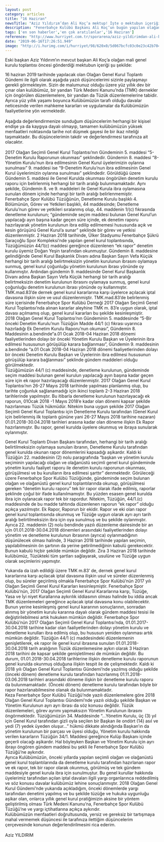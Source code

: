```yaml
---
layout: post
category: articles
title: "16 Haziran"
newsTitle: "Aziz Yıldırım’dan Ali Koç’a mektup! İşte o mektubun içeriği..."
description: "Fenerbahçe Kulübü Başkanı Ali Koç’un bugün yapılan olağan mali genel kurul toplantısında ’Aziz Yıldırım bana mektup gönderdi’ şeklinde açıkladığı o mektubun içeriği belli oldu."
tags: ['en son haberler','en çok aratılanlar','16 Haziran']
reference: "http://www.hurriyet.com.tr/sporarena/aziz-yildirimdan-ali-koca-mektup-iste-o-mektubun-icerigi-41246047"
date: "2019-06-16T17:26:51.949"
image: "http://i.hurimg.com/i/hurriyet/98/620x0/5d067bcfc03c0e23c42b7048.jpg"
---
```


<p>Eski başkan Aziz Yıldırım&rsquo;ın mevcut başkan Ali Ko&ccedil;&rsquo;a olağan mali genel kurulu toplantısı &ouml;ncesi g&ouml;nderdiği mektubun i&ccedil;eriği şu şekilde:</p>
<p>16 haziran 2019 tarihinde yapılacak olan Olağan Genel Kurul Toplantı G&uuml;ndemi ile ilgili olarak aşağıda yazılı d&uuml;ş&uuml;ncelerimi sizinle paylaşmayı gerekli g&ouml;rmekteyim. Sizin de malumunuz olduğu &uuml;zere y&uuml;z yıllık dev bir &ccedil;ınar olan kul&uuml;b&uuml;m&uuml;z, bir yandan T&uuml;rk Medeni Kanunu&rsquo;nda (TMK) dernekler i&ccedil;in &ouml;ng&ouml;r&uuml;len d&uuml;zenlemelere, bir yandan da T&uuml;z&uuml;k d&uuml;zenlemelerine tabidir. Ayrıca y&uuml;z yıllık yaşamı boyunca Kul&uuml;b&uuml;m&uuml;z&uuml;n tarafı olduğu davalar neticesinde verilen mahkeme kararları ve uygulamalar da Kul&uuml;b&uuml;m&uuml;z&uuml;n faaliyetlerine y&ouml;n vermektedir.<br> <br>Aşağıda değerlendirmenize sunduğum d&uuml;ş&uuml;ncelerim herhangi bir kişisel endişe ya da kaygıya dayalı olmayıp, tamamen kul&uuml;b&uuml;m&uuml;z&uuml;n y&uuml;ksek menfaatleri noktasında tarihe not d&uuml;şmek gayesi ile bir ikaz niteliği taşımaktadır. Bu d&uuml;ş&uuml;ncelerimin takdir ve değerlendirmesi tarafınıza ait olacaktır.<br> <br>2017 Olağan Se&ccedil;imli Genel Kurul Toplantısı&rsquo;nın G&uuml;ndeminin 5. maddesi &ldquo;5-Denetim Kurulu Raporunun okunması&rdquo; şeklindedir. G&uuml;ndemin 8. maddesi &ldquo;8-Y&ouml;netim Kurulu&rsquo;nun ibra edilmesinin Genel Kurul &uuml;yelerimizin oylarına sunulması&rdquo; 9. maddesi ise &ldquo;9-Denetim Kurulu&rsquo;nun ibra edilmesinin Genel Kurul &uuml;yelerimizin oylarına sunulması&rdquo; şeklindedir. G&ouml;r&uuml;ld&uuml;ğ&uuml; &uuml;zere G&uuml;ndemin 5. maddesi ile Genel Kurulda okunması &ouml;ng&ouml;r&uuml;len denetim kurulu raporu i&ccedil;in belirlenmiş herhangi bir tarih aralığı bulunmamaktadır. Aynı şekilde, G&uuml;ndemin 8. ve 9. maddeleri ile Genel Kurula ibra oylamasına sunulan d&ouml;nem i&ccedil;inde herhangi bir tarih aralığı belirlenmemiştir.<br>Fenerbah&ccedil;e Spor Kul&uuml;b&uuml; T&uuml;z&uuml;ğ&uuml;n&uuml;n, Denetleme Kurulu başlıklı 4. B&ouml;l&uuml;m&uuml;n&uuml;n, G&ouml;rev ve Yetkileri başlıklı, 44 maddesinde; Denetleme Kurulu&rsquo;nun g&ouml;rev ve yetkileri sıralanmış olup, 44. maddenin 1/(c) fıkrasında denetleme kurulunun; &ldquo;g&uuml;ndeminde se&ccedil;im maddesi bulunan Genel Kurul&rsquo;un yapılacağı ayın başına kadar ge&ccedil;en s&uuml;re i&ccedil;inde, ek denetim raporu hazırlayarak y&ouml;netim kurulunun ibra edilip edilmemesi hususunda a&ccedil;ık ve kesin g&ouml;r&uuml;ş&uuml;n&uuml; Genel Kurul&rsquo;a sunar&rdquo; şeklinde bir g&ouml;rev ve yetkisi d&uuml;zenlenmiştir. 2 Haziran 2018 tarihinde, &Uuml;lker Stadyumu Fenerbah&ccedil;e Ş&uuml;kr&uuml; Sara&ccedil;oğlu Spor Kompleksi&rsquo;nde yapılan genel kurul toplantısında, T&uuml;z&uuml;ğ&uuml;m&uuml;z&uuml;n 44/1(c) maddesi gereğince d&uuml;zenlenen &ldquo;ek rapor&rdquo; denetim kurulu &uuml;yemiz Doğan Yeşin tarafından okunmuştur. G&uuml;ndemin 8. maddesine gelindiğinde Genel Kurul Başkanlık Divanı adına Başkan Sayın Vefa K&uuml;&ccedil;&uuml;k herhangi bir tarih aralığı belirtmeksizin y&ouml;netim kurulunun ibrasını oylamaya sunmuş, genel kurul &ccedil;oğunluğu y&ouml;netim kurulunun ibrası y&ouml;n&uuml;nde oy kullanmıştır. Ardından g&uuml;ndemin 9. maddesinde Genel Kurul Başkanlık Divanı adına Başkan Sayın Vefa K&uuml;&ccedil;&uuml;k herhangi bir tarih aralığı belirtmeksizin denetim kurulunun ibrasını oylamaya sunmuş, genel kurul &ccedil;oğunluğu denetim kurulunun ibrası y&ouml;n&uuml;nde oy kullanmıştır.<br>TMK.mad.83&rsquo;de dernek genel kurul kararlarına karşı &uuml;yelerce a&ccedil;ılacak iptal davasına ilişkin s&uuml;re ve usul d&uuml;zenlenmiştir. TMK.mad.83&rsquo;de belirlenmiş s&uuml;re i&ccedil;erisinde Fenerbah&ccedil;e Spor Kul&uuml;b&uuml; Derneği 2017 Olağan Se&ccedil;imli Genel Kurul Toplantısı&rsquo;nda alınan kararlar aleyhine TMK m. 83&rsquo;e uygun olarak, iptal davası a&ccedil;ılmamış olup, genel kurul kararları bu şekilde kesinleşmiştir.<br>2018 Olağan Genel Kurul Toplantısı&rsquo;nın G&uuml;ndeminin 5. maddesinde &ldquo;5-Bir &ouml;nceki Denetim Kurulu&rsquo;nun T&uuml;z&uuml;ğ&uuml;n Madde 44/1 (c) fıkrası uyarınca hazırladığı Ek Denetim Kurulu Raporu&rsquo;nun okuması&rdquo;, G&uuml;ndemin 8. Maddesinin a.bendinde&ldquo;a.01 Ocak 2018-04 Haziran 2018 d&ouml;nemi faaliyetlerinden dolayı bir &ouml;nceki Y&ouml;netim Kurulu Başkan ve &Uuml;yelerinin ibra edilmesi hususunun g&ouml;r&uuml;ş&uuml;l&uuml;p karara bağlanması&rdquo;, G&uuml;ndemin 9. maddesinin a.bendinde &ldquo;a.01 Ocak 2018-04 Haziran 2018 d&ouml;nemi faaliyetlerinden dolayı bir &ouml;nceki Denetim Kurulu Başkan ve &Uuml;yelerinin ibra edilmesi hususunun g&ouml;r&uuml;ş&uuml;l&uuml;p karara bağlanması&rdquo; şeklinde g&uuml;ndem maddeleri olduğu g&ouml;r&uuml;lmektedir.<br>T&uuml;z&uuml;ğ&uuml;m&uuml;z&uuml;n 44/1 (c) maddesinde, denetleme kurulunun, g&uuml;ndeminde se&ccedil;im maddesi bulunan genel kurulun yapılacağı ayın başına kadar ge&ccedil;en s&uuml;re i&ccedil;in ek rapor hazırlayacağı d&uuml;zenlenmiştir. 2017 Olağan Genel Kurul Toplantısı&rsquo;nın 26-27 Mayıs 2018 tarihinde yapılması planlanmış olup, bu tarihte &ccedil;oğunluk sağlanamadığı i&ccedil;in ikinci toplantı 2-3 Haziran 2018 tarihlerinde yapılmıştır. Bu itibarla denetleme kurulunun hazırlayacağı ek raporun, 01Ocak 2018 -1 Mayıs 2018&rsquo;e kadar olan d&ouml;nemi kapsar şekilde hazırlanması T&uuml;z&uuml;k h&uuml;km&uuml;d&uuml;r. Nitekim buna uygun şekilde 2017 Olağan Se&ccedil;imli Genel Kurul Toplantısı i&ccedil;in Denetleme Kurulu tarafından (Genel Kurul i&ccedil;in belirlenmiş ilk toplantı g&uuml;n&uuml;ne yani 26-27 Mayıs 2018 tarihine nazaran) 01.01.2018-30.04.2018 tarihleri arasına kadar olan d&ouml;neme ilişkin Ek Rapor hazırlanmıştır. Bu rapor, genel kurulda &uuml;yelere okunmuş ve ibraya sunularak oylanmıştır.</p>
<p>Genel Kurul Toplantı Divan Başkanı tarafından, herhangi bir tarih aralığı belirtilmeksizin oylamaya sunulan ibranın, Denetleme Kurulu tarafından genel kurulda okunan rapor d&ouml;nemlerini kapsadığı aşikardır. Kaldı ki T&uuml;z&uuml;ğ&uuml;n 22. maddesinin (2) nolu paragrafında &ldquo;başkan ve y&ouml;netim kurulu se&ccedil;iminin yapılacağı olağan ve olağan&uuml;st&uuml; se&ccedil;imli genel kurul g&uuml;ndeminde y&ouml;netim kurulu faaliyet raporu ile denetim kurulu raporunun okunması, g&ouml;r&uuml;ş&uuml;lmesi ve bu kurulların ibra edilmesi şarttır&rdquo; denmektedir. G&ouml;r&uuml;leceği &uuml;zere Fenerbah&ccedil;e Spor Kul&uuml;b&uuml; T&uuml;z&uuml;ğ&uuml;nde, g&uuml;ndeminde se&ccedil;im bulunan olağan ve olağan&uuml;st&uuml; genel kurul toplantılarında okunup, g&ouml;r&uuml;ş&uuml;lmesi gereken &ldquo;denetim kurulu raporu&rdquo; tek bir rapor olarak ifade edilmiş, raporlar şeklinde &ccedil;oğul bir ifade kullanılmamıştır. Bu y&uuml;zden esasen genel kurulda ibra i&ccedil;in oylanacak rapor tek bir rapordur. Nitekim, T&uuml;z&uuml;ğ&uuml;n, 44/1.(c) maddesinde de bu madde tahtında d&uuml;zenlenen raporun &ldquo;ek rapor&rdquo; olduğu a&ccedil;ık&ccedil;a yazılmıştır. Ek Rapor, Raporun bir ekidir. Rapor ve eki olan rapor genel kurul toplantısında okunmuş ve T&uuml;z&uuml;ğe uygun olarak ayrı ayrı tarih aralığı belirtilmeksizin ibra i&ccedil;in oya sunulmuş ve bu şekilde oylanmıştır. Ayrıca 22. maddenin (2) nolu bendinde yazılı d&uuml;zenleme dairesinde bir an i&ccedil;in 01.01.2018-30.04.2018 d&ouml;nemleri arasındaki faaliyetlerinden dolayı y&ouml;netim ve denetleme kurulunun ibrasının (ayrıca) oylanmadığının d&uuml;ş&uuml;n&uuml;lecek olması halinde, 3 Haziran 2018 tarihinde yapılan se&ccedil;imin, yapılabilmesinin &ouml;n şartının da yerine getirilmediğinin kabul&uuml; gerekecektir. Bunun kabul&uuml; hi&ccedil;bir şekilde m&uuml;mk&uuml;n değildir. Zira 3 Haziran 2018 tarihinde kul&uuml;b&uuml;m&uuml;z, T&uuml;z&uuml;kteki t&uuml;m şartları sağlayarak, usul&uuml;ne ve T&uuml;z&uuml;ğe uygun olarak se&ccedil;imlerini yapmıştır.</p>
<p>Yukarıda da izah edildiği &uuml;zere TMK m.83&rsquo; de, dernek genel kurul kararlarına karşı a&ccedil;ılacak iptal davasına ilişkin usul ve s&uuml;reler d&uuml;zenlenmiş olup, bu s&uuml;reler ge&ccedil;irilmiş olmakla Fenerbah&ccedil;e Spor Kul&uuml;b&uuml;&rsquo;n&uuml;n 2017 yılı Olağan Se&ccedil;imli Genel Kurul Kararları kesinleşmiştir. Fenerbah&ccedil;e Spor Kul&uuml;b&uuml;&rsquo;n&uuml;n, 2017 Olağan Se&ccedil;imli Genel Kurul Kararlarına karşı, T&uuml;z&uuml;ğe, Yasa ve İyi niyet Kurallarına aykırılık iddiasının olması halinde bu iddia ancak TMK d&uuml;zenlemeleri gereğince a&ccedil;ılacak iptal davasına konu olabilecektir. Bunun yerine kesinleşmiş genel kurul kararının sonu&ccedil;larının, sonradan alınmış bir y&ouml;netim kurulu kararına dayalı olarak g&uuml;ndem maddesi tesisi ile değiştirilebilmesi artık hukuken m&uuml;mk&uuml;n değildir. Fenerbah&ccedil;e Spor Kul&uuml;b&uuml;&rsquo;n&uuml;n 2017 Olağan Se&ccedil;imli Genel Kurul Toplantısı&rsquo;nda, 01.01.2017-30.04.2018 tarihine kadar olan faaliyetlerinden dolayı y&ouml;netim kurulu ve denetleme kurulları ibra edilmiş olup, bu hususun yeniden oylanması artık m&uuml;mk&uuml;n değildir. T&uuml;z&uuml;ğ&uuml;n 44/1 (c) maddesindeki d&uuml;zenlemenin genişletilerek, ek rapor ile genel kurul ibrasına sunulan 01.01.2018-30.04.2018 tarih aralığının T&uuml;z&uuml;k d&uuml;zenlemesine aykırı olarak 3 Haziran 2018 tarihini de kapsar şekilde genişletilmesi de m&uuml;mk&uuml;n değildir. Bu durum, 01.01.2018-30.04.2018 tarihlerine ilişkin denetleme kurulu raporunun genel kurulda okunmuş olduğuna ilişkin tespit ile de &ccedil;elişmektedir. Kaldı ki 2018 yılı Olağan Genel Kurul Toplantısı G&uuml;ndemi&rsquo;nde yazılmış olduğu şekilde (&ouml;nceki d&ouml;nem) denetleme kurulu tarafından hazırlanmış 01.11.2018-03.06.2018 tarihleri arasındaki d&ouml;neme ilişkin bir denetleme kurulu raporu da bulunmamaktadır. (&Ouml;nceki d&ouml;nem) denetleme kurulu tarafından b&ouml;yle bir rapor hazırlanabilmesine olanak da bulunmamaktadır.<br>Keza Fenerbah&ccedil;e Spor Kul&uuml;b&uuml; T&uuml;z&uuml;ğ&uuml;&rsquo;nde yazılı d&uuml;zenlemelere g&ouml;re 2018 Olağan Genel Kurul Toplantısı G&uuml;ndemi&rsquo;nde yazılı olduğu şekilde Başkan ve Y&ouml;netim Kurulunun ayrı ayrı ibrası da s&ouml;z konusu değildir. T&uuml;z&uuml;k d&uuml;zenlemeleri, g&ouml;rev ayrımı yapmaksızın Y&ouml;netim Kurulunun ibrasını &ouml;ng&ouml;rmektedir. T&uuml;z&uuml;ğ&uuml;m&uuml;z&uuml;n 34. Maddesinde &ldquo;&hellip;Y&ouml;netim Kurulu, &uuml;&ccedil; (3) yıl i&ccedil;in Genel Kurul tarafından gizli oyla se&ccedil;ilen bir Başkan ile ond&ouml;rt (14) asıl ve yedi (7) yedek &uuml;yeden oluşur&hellip;&rdquo; h&uuml;km&uuml; dikkate alındığında Başkan&rsquo;ın da y&ouml;netim kurulunun bir par&ccedil;ası ve &uuml;yesi olduğu, Y&ouml;netim kurulu hakkında verilen kararların T&uuml;z&uuml;ğ&uuml;n 34/1. Maddesi gereğince Kul&uuml;p Başkanı i&ccedil;inde ge&ccedil;erli olacağı aşikardır. Hal b&ouml;yleyken Başkan ve Y&ouml;netim Kurulu i&ccedil;in ayrı ibrayı &ouml;ng&ouml;ren g&uuml;ndem maddesi bu şekli ile Fenerbah&ccedil;e Spor Kul&uuml;b&uuml; T&uuml;z&uuml;ğ&uuml;&rsquo;ne aykırıdır.<br>Ayrıca Kul&uuml;b&uuml;m&uuml;z&uuml;n, &ouml;nceki yıllarda yapılan se&ccedil;imli olağan ve olağan&uuml;st&uuml; genel kurul toplantılarında da denetleme kurulu tarafından hazırlanan rapor ve ek rapor, tek bir rapor olarak okunmuş, g&ouml;r&uuml;lm&uuml;ş ve tek g&uuml;ndem maddesiyle genel kurula ibra i&ccedil;in sunulmuştur. Bu genel kurullar hakkında &uuml;yelerimiz tarafından a&ccedil;ılan iptal davaları ilgili yargı organlarınca reddedilmiş ve s&ouml;z konusu davalar kul&uuml;b&uuml;m&uuml;z lehine sonu&ccedil;lanmıştır. 2018 Olağan Genel Kurul G&uuml;ndemi&rsquo;nde yukarıda a&ccedil;ıkladığım, &ouml;nceki d&ouml;nemlerde yargı tarafından denetimi yapılmış ve bu şekilde t&uuml;z&uuml;ğe ve hukuka uygunluğu aşikar olan, onlarca yıllık genel kurul pratiğimizin aksine bir y&ouml;ntem geliştirilmiş olması T&uuml;rk Medeni Kanunu&rsquo;na, Fenerbah&ccedil;e Spor Kul&uuml;b&uuml; T&uuml;z&uuml;ğ&uuml;&rsquo;ne ve yargı i&ccedil;tihatlarına a&ccedil;ık&ccedil;a aykırıdır.<br>Kul&uuml;b&uuml;m&uuml;z&uuml;n menfaatleri doğrultusunda, yersiz ve gereksiz bir tartışmaya mahal vermemek d&uuml;ş&uuml;ncesi ile tarafınıza ilettiğim d&uuml;ş&uuml;ncelerim &ccedil;er&ccedil;evesinde konunun değerlendirilmesini rica ederim.<br> <br>Aziz YILDIRIM</p>